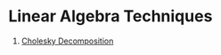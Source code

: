 # Linear Algebra Techniques
1. [Cholesky Decomposition](https://en.wikipedia.org/wiki/Cholesky_decomposition)
